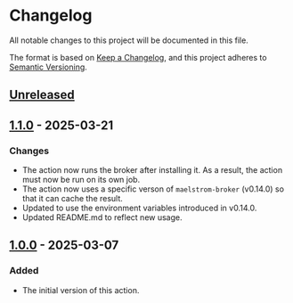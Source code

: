 # Changelog

All notable changes to this project will be documented in this file.

The format is based on [Keep a Changelog](https://keepachangelog.com/en/1.0.0/),
and this project adheres to [Semantic Versioning](https://semver.org/spec/v2.0.0.html).

## [Unreleased]

## [1.1.0] - 2025-03-21

### Changes
- The action now runs the broker after installing it. As a result, the action
  must now be run on its own job.
- The action now uses a specific verson of `maelstrom-broker` (v0.14.0) so that
  it can cache the result.
- Updated to use the environment variables introduced in v0.14.0.
- Updated README.md to reflect new usage.

## [1.0.0] - 2025-03-07

### Added
- The initial version of this action.

[unreleased]: https://github.com/maelstrom-software/maelstrom-broker-action/compare/v1.1.0...HEAD
[1.1.0]: https://github.com/maelstrom-software/maelstrom-broker-action/compare/v1.1.0...v1.0.0
[1.0.0]: https://github.com/maelstrom-software/maelstrom-broker-action/releases/tag/v1.0.0

